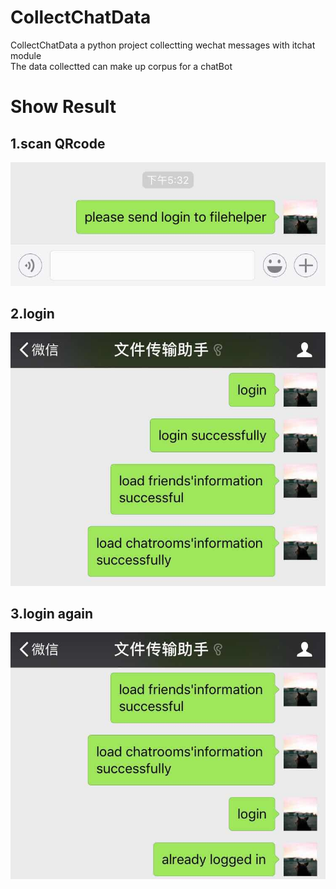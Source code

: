 # CollectChatData
CollectChatData a python project collectting wechat messages with itchat module  
The data collectted can make up corpus for a chatBot  
# Show Result  

## 1.scan QRcode  

![](image/scan.jpg)

## 2.login

![](image/login.jpg)

## 3.login again
![](image/relogin.jpg)
